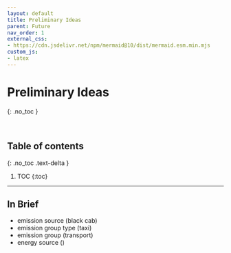 ```yaml
---
layout: default
title: Preliminary Ideas
parent: Future
nav_order: 1
external_css:
- https://cdn.jsdelivr.net/npm/mermaid@10/dist/mermaid.esm.min.mjs
custom_js:
- latex
---
```


# Preliminary Ideas
{: .no_toc }

<br>

## Table of contents
{: .no_toc .text-delta }

1. TOC
{:toc}

---


## In Brief

* emission source (black cab)
* emission group type (taxi)
* emission group (transport)
* energy source ()

<br>
<br>
<br>
<br>
